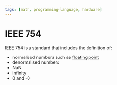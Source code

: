 ```yaml
---
tags: [math, programming-language, hardware]
---
```


# IEEE 754

IEEE 754 is a standard that includes the definition of:
- normalised numbers such as [floating point](202302081452.md)
- denormalised numbers
- NaN
- infinity
- 0 and -0

